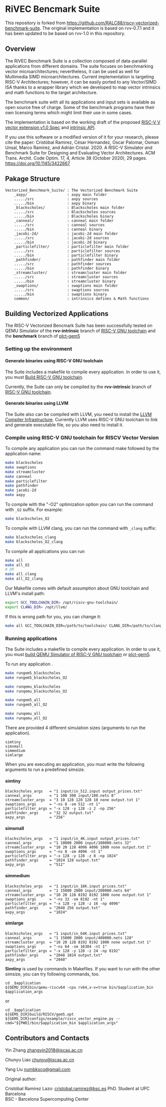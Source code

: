 # RiVEC Bencmark Suite

This repository is forked from https://github.com/RALC88/riscv-vectorized-benchmark-suite. The original implementation is based on rvv-0.7.1 and it has been updated to be based on rvv-1.0 in this repository.

## Overview

The RiVEC Benchmark Suite is a collection composed of data-parallel applications from different domains. The suite focuses on benchmarking vector microarchitectures; nevertheless, it can be used as well for Multimedia SIMD microarchitectures. Current implementation is targeting RISC-V Architectures; however, it can be easily ported to any Vector/SIMD ISA thanks to a wrapper library which we developed to map vector intrinsics and math functions to the target architecture.

The benchmark suite with all its applications and input sets is available as open source free of charge. Some of the benchmark programs have their own licensing terms which might limit their use in some cases.

The implementation is based on the working draft of the proposed [RISC-V V vector extension v1.0 Spec](https://github.com/riscv/riscv-v-spec) and [intrinsic API](https://github.com/riscv/rvv-intrinsic-doc).

If you use this software or a modified version of it for your research, please cite the paper:
Cristóbal Ramirez, César Hernandez, Oscar Palomar, Osman Unsal, Marco Ramírez, and Adrián Cristal. 2020. A RISC-V Simulator and Benchmark Suite for Designing and Evaluating Vector Architectures. ACM Trans. Archit. Code Optim. 17, 4, Article 38 (October 2020), 29 pages. https://doi.org/10.1145/3422667

## Pakage Structure

    Vectorized_Benchmark_Suite/ : The Vectorized Benchmark Suite
        _axpy/                  : axpy main folder
        ...../src               : axpy sources
        ...../bin               : axpy binary
        _blackscholes/          : Blackscholes main folder
        ...../src               : Blackscholes sources
        ...../bin               : Blackscholes binary
        _canneal/               : canneal main folder
        ...../src               : canneal sources
        ...../bin               : canneal binary
        _jacobi-2d/             : jacobi-2d main folder
        ...../src               : jacobi-2d sources
        ...../bin               : jacobi-2d binary
        _particlefilter/        : particlefilter main folder
        ...../src               : particlefilter sources
        ...../bin               : particlefilter binary
        _pathfinder/            : pathfinder main folder
        ...../src               : pathfinder sources
        ...../bin               : pathfinder binary
        _streamcluster/         : streamcluster main folder
        ...../src               : streamcluster sources
        ...../bin               : streamcluster binary
        _swaptions/             : swaptions main folder
        ...../src               : swaptions sources
        ...../bin               : swaptions binary
        common/                 : intrinsics defines & Math functions

## Building Vectorized Applications

The RISC-V Vectorized Bencmark Suite has been successfully tested on QEMU Simulator of the **rvv-intrinsic** branch of [RISC-V GNU toolchain](https://github.com/riscv-collab/riscv-gnu-toolchain) and the **benchmark** branch of [plct-gem5](https://github.com/plctlab/plct-gem5)

### Setting up the environment

#### Generate binaries using RISC-V GNU toolchain

The Suite includes a makefile to compile every application. In order to use it, you must [Build RISC-V GNU toolchain](./Build_RISCV_GNU_toolchain.md).

Currently, the Suite can only be compiled by the **rvv-intrinsic** branch of [RISC-V GNU toolchain](https://github.com/riscv-collab/riscv-gnu-toolchain).

#### Generate binaries using LLVM

The Suite also can be compiled with LLVM, you need to install the [LLVM Compiler Infrastructure](https://github.com/llvm/llvm-project). Currently LLVM uses RISC-V GNU toolchain to link and generate executable file, so you also need to install it.

### Compile using RISC-V GNU toolchain for RISCV Vector Version

To compile any application you can run the command make followed by the application name:

```bash
make blackscholes
make swaptions
make streamcluster
make canneal
make particlefilter
make pathfinder
make jacobi-2d
make axpy
```

To compile with the "-O2" optimization option you can run the command with `_O2` suffix. For example:

```bash
make blackscholes_O2
```

To compile with LLVM clang, you can run the command with `_clang` suffix:

```bash
make blackscholes_clang
make blackscholes_O2_clang
```

To compile all applications you can run

```bash
make all
make all_O2
# OR
make all_clang
make all_O2_clang
```

Our Makefile comes with default assumption about GNU toolchain and LLVM's install path:

```bash
export GCC_TOOLCHAIN_DIR= /opt/riscv-gnu-toolchain/
export CLANG_DIR= /opt/llvm/
```

If this is wrong path for you, you can change it:

```bash
make all GCC_TOOLCHAIN_DIR=/path/to/toolchain/ CLANG_DIR=/path/to/clang/
```

### Running applications

The Suite includes a makefile to compile every application. In order to use it, you must [build QEMU Simulator of RISC-V GNU toolchain](./Build_RISCV_GNU_toolchain.md) or [plct-gem5](https://github.com/plctlab/plct-gem5).

To run any application .

```bash
make rungem5_blackscholes
make rungem5_blackscholes_O2

make runqemu_blackscholes
make runqemu_blackscholes_O2

make rungem5_all
make rungem5_all_O2

make runqemu_all
make runqemu_all_O2
```

There are provided 4 different simulation sizes (arguments to run the application).

```
simtiny 
simsmall
simmedium
simlarge
```

When you are executing an application, you must write the following arguments to run a predefined simsize.

#### simtiny

```
blackscholes_args   = "1 input/in_512.input output_prices.txt"
canneal_args        = "1 100 300 input/100.nets 8"
streamcluster_args  = "3 10 128 128 128 10 none output.txt 1"
swaptions_args      = "-ns 8 -sm 512 -nt 1"
particlefilter_args = "-x 128 -y 128 -z 2 -np 256"
pathfinder_args     = "32 32 output.txt"
axpy_args           = "256"
```

#### simsmall

```
blackscholes_args   = "1 input/in_4K.input output_prices.txt"
canneal_args        = "1 10000 2000 input/100000.nets 32"
streamcluster_args  = "10 20 128 4096 4096 1000 none output.txt 1"
swaptions_args      = "-ns 8 -sm 4096 -nt 1"
particlefilter_args = "-x 128 -y 128 -z 8 -np 1024"
pathfinder_args     = "1024 128 output.txt"
axpy_args           = "512"
```

#### simmedium

```
blackscholes_args   = "1 input/in_16K.input prices.txt"
canneal_args        = "1 15000 2000 input/200000.nets 64"
streamcluster_args  = "10 20 128 8192 8192 1000 none output.txt 1"
swaptions_args      = "-ns 32 -sm 8192 -nt 1"
particlefilter_args = "-x 128 -y 128 -z 16 -np 4096"
pathfinder_args     = "2048 256 output.txt"
axpy_args           = "1024"
```

#### simlarge

```
blackscholes_args   = "1 input/in_64K.input prices.txt"
canneal_args        = "1 15000 2000 input/400000.nets 128"
streamcluster_args  = "10 20 128 8192 8192 1000 none output.txt 1"
swaptions_args      = "-ns 64 -sm 16384 -nt 1"
particlefilter_args = "-x 128 -y 128 -z 24 -np 8192"
pathfinder_args     = "2048 1024 output.txt"
axpy_args           = "2048"
```

**Simtiny** is used by commands in Makefiles. If you want to run with the other simsize, you can try following commands, too.

```
cd _$application
${QEMU_DIR}bin/qemu-riscv64 -cpu rv64,x-v=true bin/$application_bin $application_args
```

or

```
cd _$application
${GEM5_DIR}build/RISCV/gem5.opt ${GEM5_DIR}configs/example/riscv_vector_engine.py --cmd="${PWD}/bin/$application_bin $application_args"
```

## Contributors and Contacts

Yin Zhang   zhangyin2018@iscas.ac.cn

Chunyu Liao chunyu@iscas.ac.cn

Yang Liu    numbksco@gmail.com

Original author:

Cristóbal Ramírez Lazo: cristobal.ramirez@bsc.es
PhD. Student at UPC Barcelona   
BSC - Barcelona Supercomputing Center
